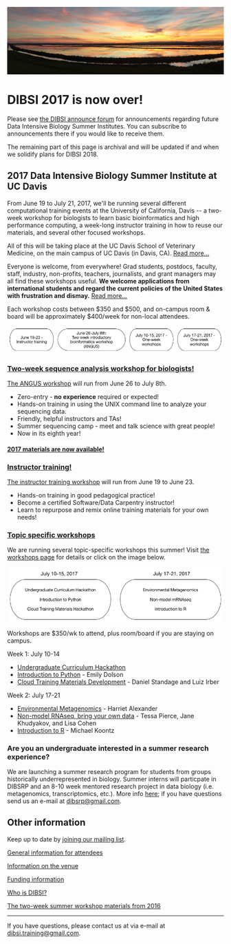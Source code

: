 ![Yolo Basin panorama](images/yolo-panorama.jpg "DIBSI 2017")

# DIBSI 2017 is now over!

Please see
[the DIBSI announce forum](https://groups.io/g/dibsi-announce/topics)
for announcements regarding future Data Intensive Biology Summer
Institutes.  You can subscribe to announcements there if you would
like to receive them.

The remaining part of this page is archival and will be updated if and
when we solidify plans for DIBSI 2018.

## 2017 Data Intensive Biology Summer Institute at UC Davis

From June 19 to July 21, 2017, we'll be running several different
computational training events at the University of California, Davis
-- a two-week workshop for biologists to learn basic bioinformatics
and high performance computing, a week-long instructor training in how to reuse our
materials, and several other focused workshops.

All of this will be taking place at the UC Davis School of Veterinary
Medicine, on the main campus of UC Davis (in Davis,
CA). [Read more...](VENUE.html)

Everyone is welcome, from everywhere! Grad students, postdocs,
faculty, staff, industry, non-profits, teachers, journalists, and
grant managers may all find these workshops useful. **We welcome
applications from international students and regard the current
policies of the United States with frustration and dismay.**
[Read more...](ATTENDEES.html)

Each workshop costs between $350 and $500, and on-campus room & board will be
approximately $400/week for non-local attendees.

![DIBSI overview](images/overview-bubbles.png)

### [Two-week sequence analysis workshop for biologists!](ANGUS.html)

[The ANGUS workshop](ANGUS.html) will run from June 26 to July 8th.

* Zero-entry - **no experience** required or expected!
* Hands-on training in using the UNIX command line to analyze your sequencing data.
* Friendly, helpful instructors and TAs!
* Summer sequencing camp - meet and talk science with great people!
* Now in its eighth year!

#### [2017 materials are now available!](https://angus.readthedocs.io/en/2017/)

### [Instructor training!](instructor-training.html)

[The instructor training workshop](instructor-training.html) will run
from June 19 to June 23.

* Hands-on training in good pedagogical practice!
* Become a certified Software/Data Carpentry instructor!
* Learn to repurpose and remix online training materials for your own needs!

### [Topic specific workshops](workshops.html)

We are running several topic-specific workshops this summer!  Visit
[the workshops page](workshops.html) for details or click on the
image below.

[![Workshop bubbles](images/workshop-bubbles.png)](workshops.html)

Workshops are $350/wk to attend, plus room/board if you are staying on
campus.

Week 1: July 10-14

* [Undergraduate Curriculum Hackathon](workshops.html#undergraduate-curriculum-hackathon)
* [Introduction to Python](workshops.html#introduction-to-python) - Emily Dolson
* [Cloud Training Materials Development](workshops.html#cloud-training-materials-development) - Daniel Standage and Luiz Irber

Week 2: July 17-21

* [Environmental Metagenomics](workshops.html#environmental-metagenomics-dibsi-em) - Harriet Alexander
* [Non-model RNAseq, bring your own data](workshops.html#non-model-rnaseq-bring-your-own-data) - Tessa Pierce, Jane Khudyakov, and Lisa Cohen
* [Introduction to R](workshops.html#introduction-to-r) - Michael Koontz

### Are you an undergraduate interested in a summer research experience?

We are launching a summer research program for students from groups
historically underrepresented in biology. Summer interns will particpate
in DIBSRP and an 8-10 week mentored research project in data biology (i.e. metagenomics,
transcriptomics, etc.). More info [here](DIBSRP.html); if you have questions
send us an e-mail at [dibsrp@gmail.com](mailto:dibsrp@gmail.com).

<!--

### Are you interested in joining us as an instructor or a TA?

We are looking for people to join us - see our
[getting involved](getting-involved.html) page! (We will cover travel,
room and board.)

-->

## Other information

Keep up to date by [joining our mailing list](http://lists.idyll.org/listinfo/dibsi-2017-interest).

[General information for attendees](ATTENDEES.html)

[Information on the venue](VENUE.html)

[Funding information](FUNDERS.html)

[Who is DIBSI?](WHO.html)

[The two-week summer workshop materials from 2016](angus.readthedocs.io/en/2016/)

----

If you have questions, please contact us at via e-mail at [dibsi.training@gmail.com](mailto:dibsi.training@gmail.com).
